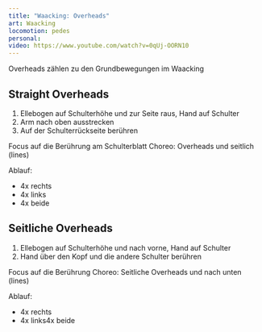 ```yaml
---
title: "Waacking: Overheads"
art: Waacking
locomotion: pedes
personal: 
video: https://www.youtube.com/watch?v=0qUj-OORN10
---
```


Overheads zählen zu den Grundbewegungen im Waacking

## Straight Overheads

1. Ellebogen auf Schulterhöhe und zur Seite raus, Hand auf Schulter
2. Arm nach oben ausstrecken
3. Auf der Schulterrückseite berühren

Focus auf die Berührung am Schulterblatt
Choreo: Overheads und seitlich (lines)

Ablauf:

- 4x rechts
- 4x links
- 4x beide

## Seitliche Overheads

1. Ellebogen auf Schulterhöhe und nach vorne, Hand auf Schulter
2. Hand über den Kopf und die andere Schulter berühren

Focus auf die Berührung
Choreo: Seitliche Overheads und nach unten (lines)

Ablauf:

- 4x rechts
- 4x links4x beide
